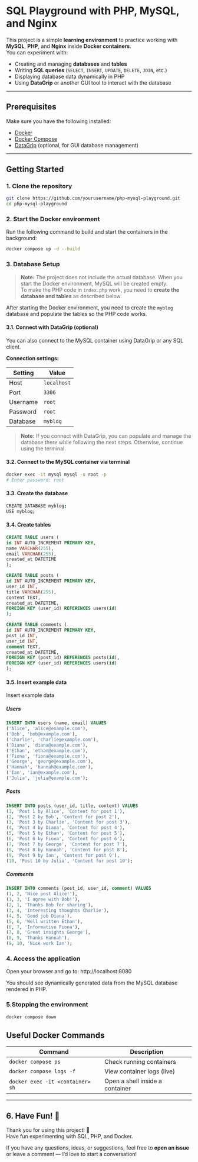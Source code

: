 # SQL Playground with PHP, MySQL, and Nginx

This project is a simple **learning environment** to practice working with **MySQL**, **PHP**, and **Nginx** inside **Docker containers**.  
You can experiment with:

- Creating and managing **databases** and **tables**
- Writing **SQL queries** (`SELECT`, `INSERT`, `UPDATE`, `DELETE`, `JOIN`, etc.)
- Displaying database data dynamically in PHP
- Using **DataGrip** or another GUI tool to interact with the database

---

## **Prerequisites**
Make sure you have the following installed:

- [Docker](https://docs.docker.com/get-docker/)
- [Docker Compose](https://docs.docker.com/compose/install/)
- [DataGrip](https://www.jetbrains.com/datagrip/) (optional, for GUI database management)

---

## **Getting Started**

### **1. Clone the repository**
```bash
git clone https://github.com/yourusername/php-mysql-playground.git
cd php-mysql-playground
```

### **2. Start the Docker environment**
Run the following command to build and start the containers in the background:
```bash
docker compose up -d --build
```

### **3. Database Setup**
> **Note:** The project does not include the actual database. When you start the Docker environment, MySQL will be created empty.  
> To make the PHP code in `index.php` work, you need to **create the database and tables** as described below.

After starting the Docker environment, you need to create the `myblog` database and populate the tables so the PHP code works.

#### **3.1. Connect with DataGrip (optional)**
You can also connect to the MySQL container using DataGrip or any SQL client.

**Connection settings:**

| Setting  | Value       |
| -------- | ----------- |
| Host     | `localhost` |
| Port     | `3306`      |
| Username | `root`      |
| Password | `root`      |
| Database | `myblog`    |

> **Note:** If you connect with DataGrip, you can populate and manage the database there while following the next 
> steps. Otherwise, continue using the terminal.

#### **3.2. Connect to the MySQL container via terminal**
```bash
docker exec -it mysql mysql -u root -p
# Enter password: root
```

#### **3.3. Create the database**
```bash
CREATE DATABASE myblog;
USE myblog;
```

#### **3.4. Create tables**
```sql
CREATE TABLE users (
id INT AUTO_INCREMENT PRIMARY KEY,
name VARCHAR(255),
email VARCHAR(255),
created_at DATETIME
);

CREATE TABLE posts (
id INT AUTO_INCREMENT PRIMARY KEY,
user_id INT,
title VARCHAR(255),
content TEXT,
created_at DATETIME,
FOREIGN KEY (user_id) REFERENCES users(id)
);

CREATE TABLE comments (
id INT AUTO_INCREMENT PRIMARY KEY,
post_id INT,
user_id INT,
comment TEXT,
created_at DATETIME,
FOREIGN KEY (post_id) REFERENCES posts(id),
FOREIGN KEY (user_id) REFERENCES users(id)
);
```

#### **3.5. Insert example data**
Insert example data

##### **Users**
```sql
INSERT INTO users (name, email) VALUES
('Alice', 'alice@example.com'),
('Bob', 'bob@example.com'),
('Charlie', 'charlie@example.com'),
('Diana', 'diana@example.com'),
('Ethan', 'ethan@example.com'),
('Fiona', 'fiona@example.com'),
('George', 'george@example.com'),
('Hannah', 'hannah@example.com'),
('Ian', 'ian@example.com'),
('Julia', 'julia@example.com');
```

##### **Posts**
```sql
INSERT INTO posts (user_id, title, content) VALUES
(1, 'Post 1 by Alice', 'Content for post 1'),
(2, 'Post 2 by Bob', 'Content for post 2'),
(3, 'Post 3 by Charlie', 'Content for post 3'),
(4, 'Post 4 by Diana', 'Content for post 4'),
(5, 'Post 5 by Ethan', 'Content for post 5'),
(6, 'Post 6 by Fiona', 'Content for post 6'),
(7, 'Post 7 by George', 'Content for post 7'),
(8, 'Post 8 by Hannah', 'Content for post 8'),
(9, 'Post 9 by Ian', 'Content for post 9'),
(10, 'Post 10 by Julia', 'Content for post 10');
```

##### **Comments**
```sql
INSERT INTO comments (post_id, user_id, comment) VALUES
(1, 2, 'Nice post Alice!'),
(1, 3, 'I agree with Bob!'),
(2, 1, 'Thanks Bob for sharing'),
(3, 4, 'Interesting thoughts Charlie'),
(4, 5, 'Good job Diana'),
(5, 6, 'Well written Ethan'),
(6, 7, 'Informative Fiona'),
(7, 8, 'Great insights George'),
(8, 9, 'Thanks Hannah'),
(9, 10, 'Nice work Ian');
```

### **4. Access the application**
Open your browser and go to:
http://localhost:8080

You should see dynamically generated data from the MySQL database rendered in PHP.

### **5.Stopping the environment**
```bash
docker compose down
```

## **Useful Docker Commands**
| Command                          | Description                     |
| -------------------------------- | ------------------------------- |
| `docker compose ps`              | Check running containers        |
| `docker compose logs -f`         | View container logs (live)      |
| `docker exec -it <container> sh` | Open a shell inside a container |

---

## **6. Have Fun! 🎉**

Thank you for using this project! 🎉  
Have fun experimenting with SQL, PHP, and Docker.

If you have any questions, ideas, or suggestions, feel free to **open an issue** or leave a comment — I’d love to start a conversation!